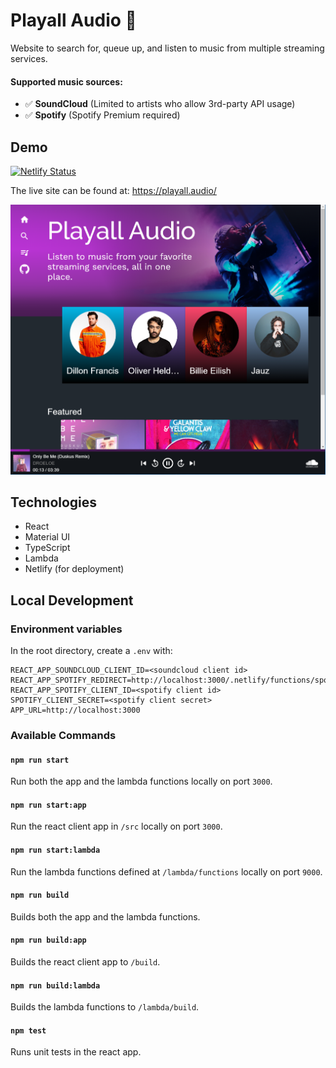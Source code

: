 # Playall Audio :musical_note:
Website to search for, queue up, and listen to music from multiple streaming services.

#### Supported music sources:
- :white_check_mark: **SoundCloud** (Limited to artists who allow 3rd-party API usage)
- :white_check_mark: **Spotify** (Spotify Premium required)

## Demo
[![Netlify Status](https://api.netlify.com/api/v1/badges/6d205b7b-f4d7-48fe-8672-411ebbecffbe/deploy-status)](https://app.netlify.com/sites/playallaudio/deploys)

The live site can be found at: https://playall.audio/

![Homepage](./screenshots/homepage.PNG)

## Technologies
- React
- Material UI
- TypeScript
- Lambda
- Netlify (for deployment)

## Local Development

### Environment variables
In the root directory, create a `.env` with:
```
REACT_APP_SOUNDCLOUD_CLIENT_ID=<soundcloud client id>
REACT_APP_SPOTIFY_REDIRECT=http://localhost:3000/.netlify/functions/spotifyCallback
REACT_APP_SPOTIFY_CLIENT_ID=<spotify client id>
SPOTIFY_CLIENT_SECRET=<spotify client secret>
APP_URL=http://localhost:3000
```

### Available Commands
#### `npm run start`
Run both the app and the lambda functions locally on port `3000`.
#### `npm run start:app`
Run the react client app in `/src` locally on port `3000`.
#### `npm run start:lambda`
Run the lambda functions defined at `/lambda/functions` locally on port `9000`.
#### `npm run build`
Builds both the app and the lambda functions.
#### `npm run build:app`
Builds the react client app to `/build`.
#### `npm run build:lambda`
Builds the lambda functions to `/lambda/build`.
#### `npm test`
Runs unit tests in the react app.
